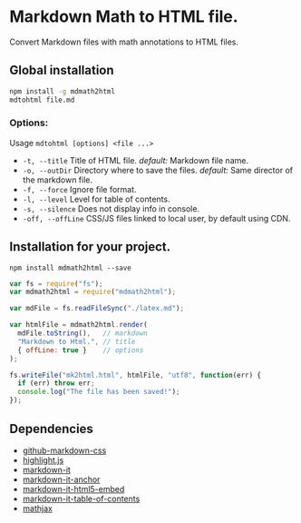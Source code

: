 # Markdown Math to HTML file.
Convert Markdown files with math annotations to HTML files.

## Global installation

```sh
npm install -g mdmath2html
mdtohtml file.md
```

### Options:
Usage `mdtohtml [options] <file ...>`
* `-t, --title` Title of HTML file. *default:* Markdown file name.
* `-o, --outDir` Directory where to save the files. *default:* Same director of the markdown file.
* `-f, --force` Ignore file format.
* `-l, --level` Level for table of contents.
* `-s, --silence` Does not display info in console.
* `-off, --offLine` CSS/JS files linked to local user, by default using CDN.

## Installation for your project.
```
npm install mdmath2html --save
```
```javascript
var fs = require("fs");
var mdmath2html = require("mdmath2html");

var mdFile = fs.readFileSync("./latex.md");

var htmlFile = mdmath2html.render(
  mdFile.toString(),   // markdown
  "Markdown to Html.", // title
  { offLine: true }    // options
);

fs.writeFile("mk2html.html", htmlFile, "utf8", function(err) {
  if (err) throw err;
  console.log("The file has been saved!");
});
```
## Dependencies
- [github-markdown-css](https://github.com/sindresorhus/github-markdown-css)
- [highlight.js](https://highlightjs.org)
- [markdown-it](https://github.com/markdown-it/markdown-it)
- [markdown-it-anchor](https://github.com/valeriangalliat/markdown-it-anchor)
- [markdown-it-html5-embed](https://github.com/cmrd-senya/markdown-it-html5-embed)
- [markdown-it-table-of-contents](https://github.com/Oktavilla/markdown-it-table-of-contents)
- [mathjax](https://www.mathjax.org)
